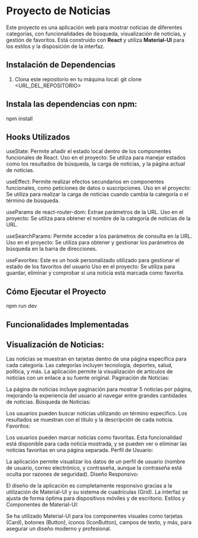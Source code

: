 # Proyecto de Noticias

Este proyecto es una aplicación web para mostrar noticias de diferentes categorías, con funcionalidades de búsqueda, visualización de noticias, y gestión de favoritos. Está construido con **React** y utiliza **Material-UI** para los estilos y la disposición de la interfaz.

## Instalación de Dependencias

1. Clona este repositorio en tu máquina local:
git clone <URL_DEL_REPOSITORIO>




## Instala las dependencias con npm:
npm install





## Hooks Utilizados
useState: Permite añadir el estado local dentro de los componentes funcionales de React.
Uso en el proyecto: Se utiliza para manejar estados como los resultados de búsqueda, la carga de noticias, y la página actual de noticias.

useEffect: Permite realizar efectos secundarios en componentes funcionales, como peticiones de datos o suscripciones.
Uso en el proyecto: Se utiliza para realizar la carga de noticias cuando cambia la categoría o el término de búsqueda.

useParams de react-router-dom: Extrae parámetros de la URL.
Uso en el proyecto: Se utiliza para obtener el nombre de la categoría de noticias de la URL.

useSearchParams: Permite acceder a los parámetros de consulta en la URL.
Uso en el proyecto: Se utiliza para obtener y gestionar los parámetros de búsqueda en la barra de direcciones.

useFavorites: Este es un hook personalizado utilizado para gestionar el estado de los favoritos del usuario
Uso en el proyecto: Se utiliza para guardar, eliminar y comprobar si una noticia está marcada como favorita.





## Cómo Ejecutar el Proyecto
npm run dev






## Funcionalidades Implementadas
## Visualización de Noticias:

Las noticias se muestran en tarjetas dentro de una página específica para cada categoría. Las categorías incluyen tecnología, deportes, salud, política, y más.
La aplicación permite la visualización de artículos de noticias con un enlace a su fuente original.
Paginación de Noticias:

La página de noticias incluye paginación para mostrar 5 noticias por página, mejorando la experiencia del usuario al navegar entre grandes cantidades de noticias.
Búsqueda de Noticias:

Los usuarios pueden buscar noticias utilizando un término específico. Los resultados se muestran con el título y la descripción de cada noticia.
Favoritos:

Los usuarios pueden marcar noticias como favoritas. Esta funcionalidad está disponible para cada noticia mostrada, y se pueden ver o eliminar las noticias favoritas en una página separada.
Perfil de Usuario:

La aplicación permite visualizar los datos de un perfil de usuario (nombre de usuario, correo electrónico, y contraseña, aunque la contraseña está oculta por razones de seguridad).
Diseño Responsivo:

El diseño de la aplicación es completamente responsivo gracias a la utilización de Material-UI y su sistema de cuadrículas (Grid). La interfaz se ajusta de forma óptima para dispositivos móviles y de escritorio.
Estilos y Componentes de Material-UI:

Se ha utilizado Material-UI para los componentes visuales como tarjetas (Card), botones (Button), iconos (IconButton), campos de texto, y más, para asegurar un diseño moderno y profesional.
